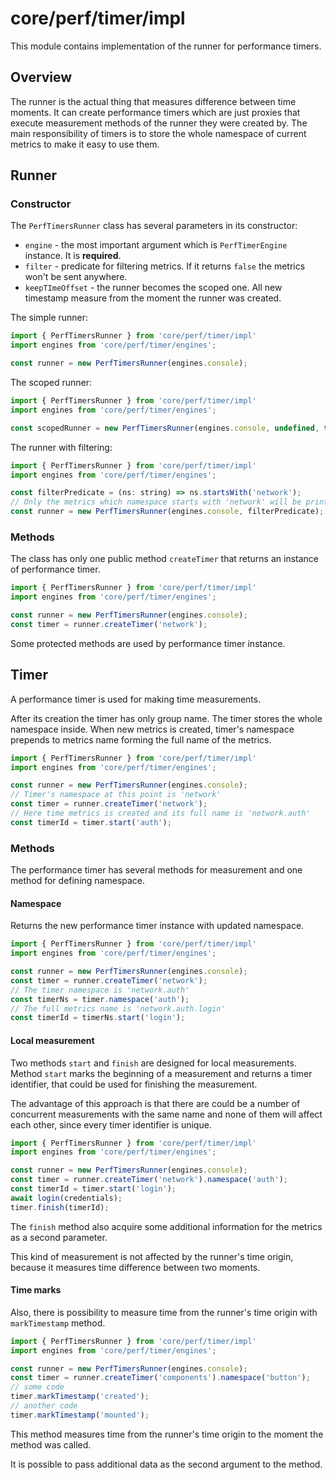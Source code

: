 # core/perf/timer/impl

This module contains implementation of the runner for performance timers.

## Overview

The runner is the actual thing that measures difference between time moments. It can create performance timers which
are just proxies that execute measurement methods of the runner they were created by. The main responsibility of timers
is to store the whole namespace of current metrics to make it easy to use them.

## Runner

### Constructor

The `PerfTimersRunner` class has several parameters in its constructor:
* `engine` - the most important argument which is `PerfTimerEngine` instance. It is **required**.
* `filter` - predicate for filtering metrics. If it returns `false` the metrics won't be sent anywhere.
* `keepTImeOffset` - the runner becomes the scoped one. All new timestamp measure from the moment the runner was created.

The simple runner:

```js
import { PerfTimersRunner } from 'core/perf/timer/impl'
import engines from 'core/perf/timer/engines';

const runner = new PerfTimersRunner(engines.console);
```

The scoped runner:

```js
import { PerfTimersRunner } from 'core/perf/timer/impl'
import engines from 'core/perf/timer/engines';

const scopedRunner = new PerfTimersRunner(engines.console, undefined, true);
```

The runner with filtering:

```js
import { PerfTimersRunner } from 'core/perf/timer/impl'
import engines from 'core/perf/timer/engines';

const filterPredicate = (ns: string) => ns.startsWith('network');
// Only the metrics which namespace starts with 'network' will be printed in console
const runner = new PerfTimersRunner(engines.console, filterPredicate);
```

### Methods

The class has only one public method `createTimer` that returns an instance of performance timer.

```js
import { PerfTimersRunner } from 'core/perf/timer/impl'
import engines from 'core/perf/timer/engines';

const runner = new PerfTimersRunner(engines.console);
const timer = runner.createTimer('network');
```

Some protected methods are used by performance timer instance.

## Timer

A performance timer is used for making time measurements.

After its creation the timer has only group name. The timer stores the whole namespace inside. When new metrics
is created, timer's namespace prepends to metrics name forming the full name of the metrics.

```js
import { PerfTimersRunner } from 'core/perf/timer/impl'
import engines from 'core/perf/timer/engines';

const runner = new PerfTimersRunner(engines.console);
// Timer's namespace at this point is 'network'
const timer = runner.createTimer('network');
// Here time metrics is created and its full name is 'network.auth'
const timerId = timer.start('auth');
```

### Methods

The performance timer has several methods for measurement and one method for defining namespace.

#### Namespace

Returns the new performance timer instance with updated namespace.

```js
import { PerfTimersRunner } from 'core/perf/timer/impl'
import engines from 'core/perf/timer/engines';

const runner = new PerfTimersRunner(engines.console);
const timer = runner.createTimer('network');
// The timer namespace is 'network.auth'
const timerNs = timer.namespace('auth');
// The full metrics name is 'network.auth.login'
const timerId = timerNs.start('login');
```

#### Local measurement

Two methods `start` and `finish` are designed for local measurements. Method `start` marks the beginning of a
measurement and returns a timer identifier, that could be used for finishing the measurement.

The advantage of this approach is that there are could be a number of concurrent measurements with the same name and
none of them will affect each other, since every timer identifier is unique.

```js
import { PerfTimersRunner } from 'core/perf/timer/impl'
import engines from 'core/perf/timer/engines';

const runner = new PerfTimersRunner(engines.console);
const timer = runner.createTimer('network').namespace('auth');
const timerId = timer.start('login');
await login(credentials);
timer.finish(timerId);
```

The `finish` method also acquire some additional information for the metrics as a second parameter.

This kind of measurement is not affected by the runner's time origin, because it measures time difference between two
moments.

#### Time marks

Also, there is possibility to measure time from the runner's time origin with `markTimestamp` method.

```js
import { PerfTimersRunner } from 'core/perf/timer/impl'
import engines from 'core/perf/timer/engines';

const runner = new PerfTimersRunner(engines.console);
const timer = runner.createTimer('components').namespace('button');
// some code
timer.markTimestamp('created');
// another code
timer.markTimestamp('mounted');
```

This method measures time from the runner's time origin to the moment the method was called.

It is possible to pass additional data as the second argument to the method.
